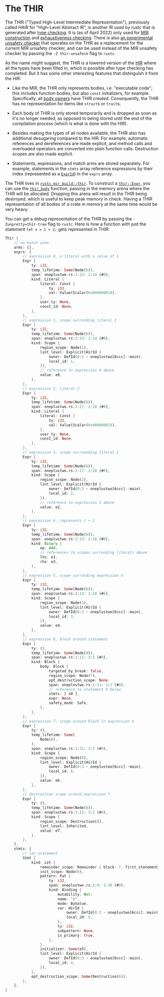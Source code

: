 # The THIR

<!-- toc -->

The THIR ("Typed High-Level Intermediate Representation"), previously called HAIR for
"High-Level Abstract IR", is another IR used by rustc that is generated after
[type checking]. It is (as of <!-- date: 2022-04 --> April 2022) only used for
[MIR construction] and [exhaustiveness checking]. There is also
[an experimental unsafety checker][thir-unsafeck] that operates on the THIR as a replacement for
the current MIR unsafety checker, and can be used instead of the MIR unsafety checker by passing
the `-Z thir-unsafeck` flag to `rustc`.

[type checking]: ./type-checking.md
[MIR construction]: ./mir/construction.md
[exhaustiveness checking]: ./pat-exhaustive-checking.md
[thir-unsafeck]: https://github.com/rust-lang/compiler-team/issues/402

As the name might suggest, the THIR is a lowered version of the [HIR] where all
the types have been filled in, which is possible after type checking has completed.
But it has some other interesting features that distinguish it from the HIR:

- Like the MIR, the THIR only represents bodies, i.e. "executable code"; this includes
  function bodies, but also `const` initializers, for example. Specifically, all [body owners] have
  THIR created. Consequently, the THIR has no representation for items like `struct`s or `trait`s.

- Each body of THIR is only stored temporarily and is dropped as soon as it's no longer
  needed, as opposed to being stored until the end of the compilation process (which
  is what is done with the HIR).

- Besides making the types of all nodes available, the THIR also has additional
  desugaring compared to the HIR. For example, automatic references and dereferences
  are made explicit, and method calls and overloaded operators are converted into
  plain function calls. Destruction scopes are also made explicit.

- Statements, expressions, and match arms are stored separately. For example, statements in the
  `stmts` array reference expressions by their index (represented as a [`ExprId`]) in the `exprs`
  array.

[HIR]: ./hir.md
[`ExprId`]: https://doc.rust-lang.org/nightly/nightly-rustc/rustc_middle/thir/struct.ExprId.html
[body owners]: https://doc.rust-lang.org/nightly/nightly-rustc/rustc_hir/enum.BodyOwnerKind.html

The THIR lives in [`rustc_mir_build::thir`][thir-docs]. To construct a [`thir::Expr`],
you can use the [`thir_body`] function, passing in the memory arena where the THIR
will be allocated. Dropping this arena will result in the THIR being destroyed,
which is useful to keep peak memory in check. Having a THIR representation of
all bodies of a crate in memory at the same time would be very heavy.

You can get a debug representation of the THIR by passing the `-Zunpretty=thir-tree` flag
to `rustc`. Here is how a function with just the statement `let x = 1 + 2;` gets represented in
THIR:
```rust
Thir {
    // no match arms
    arms: [],
    exprs: [
        // expression 0, a literal with a value of 1
        Expr {
            ty: i32,
            temp_lifetime: Some(Node(6)),
            span: oneplustwo.rs:2:13: 2:14 (#0),
            kind: Literal {
                literal: Const {
                    ty: i32,
                    val: Value(Scalar(0x00000001)),
                },
                user_ty: None,
                const_id: None,
            },
        },
        // expression 1, scope surronding literal 1
        Expr {
            ty: i32,
            temp_lifetime: Some(Node(6)),
            span: oneplustwo.rs:2:13: 2:14 (#0),
            kind: Scope {
                region_scope: Node(1),
                lint_level: Explicit(HirId {
                    owner: DefId(0:3 ~ oneplustwo[6ccc]::main),
                    local_id: 1,
                }),
                // reference to expression 0 above
                value: e0,
            },
        },
        // expression 2, literal 2
        Expr {
            ty: i32,
            temp_lifetime: Some(Node(6)),
            span: oneplustwo.rs:2:17: 2:18 (#0),
            kind: Literal {
                literal: Const {
                    ty: i32,
                    val: Value(Scalar(0x00000002)),
                },
                user_ty: None,
                const_id: None,
            },
        },
        // expression 3, scope surrounding literal 2
        Expr {
            ty: i32,
            temp_lifetime: Some(Node(6)),
            span: oneplustwo.rs:2:17: 2:18 (#0),
            kind: Scope {
                region_scope: Node(2),
                lint_level: Explicit(HirId {
                    owner: DefId(0:3 ~ oneplustwo[6ccc]::main),
                    local_id: 2,
                }),
                // reference to expression 2 above
                value: e2,
            },
        },
        // expression 4, represents 1 + 2
        Expr {
            ty: i32,
            temp_lifetime: Some(Node(6)),
            span: oneplustwo.rs:2:13: 2:18 (#0),
            kind: Binary {
                op: Add,
                // references to scopes surronding literals above
                lhs: e1,
                rhs: e3,
            },
        },
        // expression 5, scope surronding expression 4
        Expr {
            ty: i32,
            temp_lifetime: Some(Node(6)),
            span: oneplustwo.rs:2:13: 2:18 (#0),
            kind: Scope {
                region_scope: Node(3),
                lint_level: Explicit(HirId {
                    owner: DefId(0:3 ~ oneplustwo[6ccc]::main),
                    local_id: 3,
                }),
                value: e4,
            },
        },
        // expression 6, block around statement
        Expr {
            ty: (),
            temp_lifetime: Some(Node(8)),
            span: oneplustwo.rs:1:11: 3:2 (#0),
            kind: Block {
                body: Block {
                    targeted_by_break: false,
                    region_scope: Node(7),
                    opt_destruction_scope: None,
                    span: oneplustwo.rs:1:11: 3:2 (#0),
                    // reference to statement 0 below
                    stmts: [ s0 ],
                    expr: None,
                    safety_mode: Safe,
                },
            },
        },
        // expression 7, scope around block in expression 6
        Expr {
            ty: (),
            temp_lifetime: Some(
                Node(8),
            ),
            span: oneplustwo.rs:1:11: 3:2 (#0),
            kind: Scope {
                region_scope: Node(8),
                lint_level: Explicit(HirId {
                    owner: DefId(0:3 ~ oneplustwo[6ccc]::main),
                    local_id: 8,
                }),
                value: e6,
            },
        },
        // destruction scope around expression 7
        Expr {
            ty: (),
            temp_lifetime: Some(Node(8)),
            span: oneplustwo.rs:1:11: 3:2 (#0),
            kind: Scope {
                region_scope: Destruction(8),
                lint_level: Inherited,
                value: e7,
            },
        },
    ],
    stmts: [
        // let statement
        Stmt {
            kind: Let {
                remainder_scope: Remainder { block: 7, first_statement_index: 0},
                init_scope: Node(6),
                pattern: Pat {
                    ty: i32,
                    span: oneplustwo.rs:2:9: 2:10 (#0),
                    kind: Binding {
                        mutability: Not,
                        name: "x",
                        mode: ByValue,
                        var: HirId {
                            owner: DefId(0:3 ~ oneplustwo[6ccc]::main),
                            local_id: 5,
                        },
                        ty: i32,
                        subpattern: None,
                        is_primary: true,
                    },
                },
                initializer: Some(e5),
                lint_level: Explicit(HirId {
                    owner: DefId(0:3 ~ oneplustwo[6ccc]::main),
                    local_id: 4,
                }),
            },
            opt_destruction_scope: Some(Destruction(6)),
        },
    ],
}
```

[thir-docs]: https://doc.rust-lang.org/nightly/nightly-rustc/rustc_mir_build/thir/index.html
[`thir::Expr`]: https://doc.rust-lang.org/nightly/nightly-rustc/rustc_middle/thir/struct.Expr.html
[`thir_body`]: https://doc.rust-lang.org/nightly/nightly-rustc/rustc_middle/ty/context/struct.TyCtxt.html#method.thir_body
